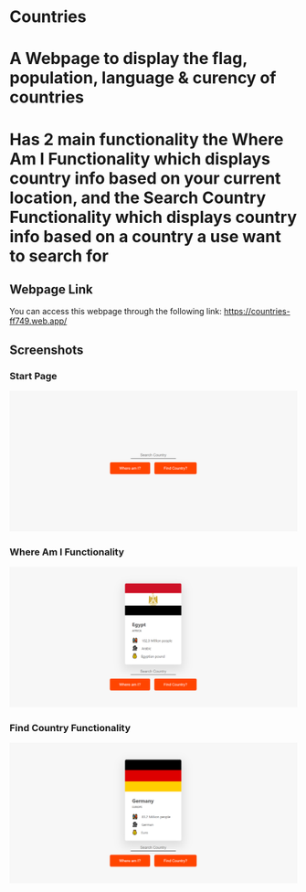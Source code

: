 # Countries
# A Webpage to display the flag, population, language & curency of countries
# Has 2 main functionality the Where Am I Functionality which displays country info based on your current location, and the Search Country Functionality which displays country info based on a country a use want to search for

## Webpage Link
You can access this webpage through the following link: https://countries-ff749.web.app/

## Screenshots

### Start Page
![App Screenshot](https://github.com/youssef-gerges-ramzy-mokhtar/Countries/blob/main/Screenshoots/1.png?raw=true)

### Where Am I Functionality
![App Screenshot](https://github.com/youssef-gerges-ramzy-mokhtar/Countries/blob/main/Screenshoots/2.png?raw=true)

### Find Country Functionality
![App Screenshot](https://github.com/youssef-gerges-ramzy-mokhtar/Countries/blob/main/Screenshoots/3.png?raw=true)

